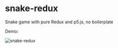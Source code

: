 # snake-redux
Snake game with pure Redux and p5.js, no boilerplate

Demo:

![snake-redux](https://cloud.githubusercontent.com/assets/4214509/22457144/c72c1040-e7c8-11e6-926d-17cd0fd79ad5.gif)
